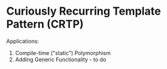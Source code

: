 # Curiously Recurring Template Pattern (CRTP)
Applications:
1) Compile-time ("static") Polymorphism
2) Adding Generic Functionality - to do
